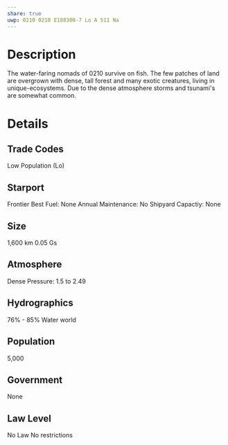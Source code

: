 ```yaml
---
share: true
uwp: 0210 0210 E188300-7 Lo A 511 Na
---
```


# Description
The water-faring nomads of 0210 survive on fish. The few patches of land are overgrown with dense, tall forest and many exotic creatures, living in unique-ecosystems. 
Due to the dense atmosphere storms and tsunami's are somewhat common.

# Details
## Trade Codes
Low Population (Lo)

## Starport
Frontier
Best Fuel: None
Annual Maintenance: No
Shipyard Capactiy: None

## Size
1,600 km
0.05 Gs

## Atmosphere
Dense
Pressure: 1.5 to 2.49

## Hydrographics
76% - 85%
Water world

## Population
5,000

## Government
None

## Law Level
No Law
No restrictions
